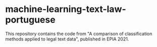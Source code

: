 # machine-learning-text-law-portuguese
This repository contains the code from "A comparison of classification methods applied to legal text data", published in EPIA 2021.
